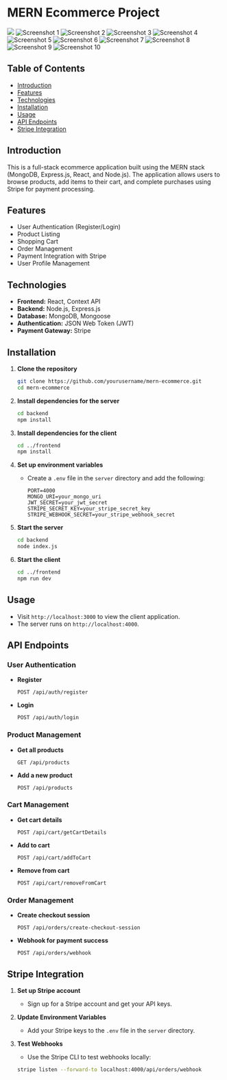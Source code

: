 # MERN Ecommerce Project



![](./screenshots/image1.png)
![Screenshot 1](./screenshots/image2.png)
![Screenshot 2](./screenshots/image3.png)
![Screenshot 3](./screenshots/image4.png)
![Screenshot 4](./screenshots/image5.png)
![Screenshot 5](./screenshots/image6.png)
![Screenshot 6](./screenshots/image7.png)
![Screenshot 7](./screenshots/image8.png)
![Screenshot 8](./screenshots/image9.png)
![Screenshot 9](./screenshots/image10.png)
![Screenshot 10](./screenshots/image11.png)



## Table of Contents
- [Introduction](#introduction)
- [Features](#features)
- [Technologies](#technologies)
- [Installation](#installation)
- [Usage](#usage)
- [API Endpoints](#api-endpoints)
- [Stripe Integration](#stripe-integration)


## Introduction
This is a full-stack ecommerce application built using the MERN stack (MongoDB, Express.js, React, and Node.js). The application allows users to browse products, add items to their cart, and complete purchases using Stripe for payment processing.

## Features
- User Authentication (Register/Login)
- Product Listing
- Shopping Cart
- Order Management
- Payment Integration with Stripe
- User Profile Management

## Technologies
- **Frontend:** React, Context API
- **Backend:** Node.js, Express.js
- **Database:** MongoDB, Mongoose
- **Authentication:** JSON Web Token (JWT)
- **Payment Gateway:** Stripe

## Installation

1. **Clone the repository**
   ```sh
   git clone https://github.com/yourusername/mern-ecommerce.git
   cd mern-ecommerce

2. **Install dependencies for the server**
    ```sh
    cd backend
    npm install
    ```

3. **Install dependencies for the client**
    ```sh
    cd ../frontend
    npm install
    ```

4. **Set up environment variables**
    - Create a `.env` file in the `server` directory and add the following:
        ```env
        PORT=4000
        MONGO_URI=your_mongo_uri
        JWT_SECRET=your_jwt_secret
        STRIPE_SECRET_KEY=your_stripe_secret_key
        STRIPE_WEBHOOK_SECRET=your_stripe_webhook_secret
        ```

5. **Start the server**
    ```sh
    cd backend
    node index.js
    ```

6. **Start the client**
    ```sh
    cd ../frontend
    npm run dev
    ```

## Usage

- Visit `http://localhost:3000` to view the client application.
- The server runs on `http://localhost:4000`.

## API Endpoints

### User Authentication

- **Register**
    ```
    POST /api/auth/register
    ```

- **Login**
    ```
    POST /api/auth/login
    ```

### Product Management

- **Get all products**
    ```
    GET /api/products
    ```

- **Add a new product**
    ```
    POST /api/products
    ```

### Cart Management

- **Get cart details**
    ```
    POST /api/cart/getCartDetails
    ```

- **Add to cart**
    ```
    POST /api/cart/addToCart
    ```

- **Remove from cart**
    ```
    POST /api/cart/removeFromCart
    ```

### Order Management

- **Create checkout session**
    ```
    POST /api/orders/create-checkout-session
    ```

- **Webhook for payment success**
    ```
    POST /api/orders/webhook
    ```

## Stripe Integration

1. **Set up Stripe account**
    - Sign up for a Stripe account and get your API keys.

2. **Update Environment Variables**
    - Add your Stripe keys to the `.env` file in the `server` directory.

3. **Test Webhooks**
    - Use the Stripe CLI to test webhooks locally:
    ```sh
    stripe listen --forward-to localhost:4000/api/orders/webhook
    ```


